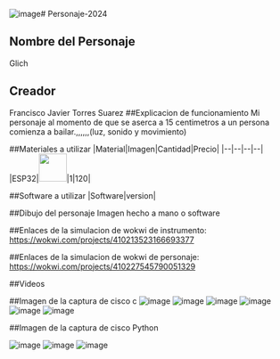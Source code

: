 ![image](https://github.com/user-attachments/assets/bb2f6f74-aad7-463d-bfe5-86c5a2ea8aa6)# Personaje-2024
## Nombre del Personaje
Glich
## Creador
Francisco Javier Torres Suarez
##Explicacion de funcionamiento
Mi personaje al momento de que se aserca a 15 centimetros a un persona comienza a bailar.,,,,,,(luz, sonido y movimiento)

##Materiales a utilizar
|Material|Imagen|Cantidad|Precio|
|--|--|--|--|
|ESP32|<img src="https://github.com/user-attachments/assets/2fb063fd-c57e-492e-98c4-027652228051" width="50" />|1|120|


##Software a utilizar
|Software|version|

##Dibujo del personaje
Imagen hecho a mano o software

##Enlaces de la simulacion de wokwi de instrumento:
https://wokwi.com/projects/410213523166693377

##Enlaces de la simulacion de wokwi de personaje:
https://wokwi.com/projects/410227545790051329

##Videos

##Imagen de la captura de cisco c
![image](https://github.com/user-attachments/assets/571b9ac8-cbb7-4cb7-baf7-4079c448bd2c)
![image](https://github.com/user-attachments/assets/55891139-7460-4ec5-b6f5-747d7e50b86b)
![image](https://github.com/user-attachments/assets/ebe707fd-1d37-4687-8cf8-772487000206)
![image](https://github.com/user-attachments/assets/0e98a4d0-8e44-4624-8757-7be5cbe64212)
![image](https://github.com/user-attachments/assets/f829f259-f523-4038-ac7d-dd7eb7781369)
![image](https://github.com/user-attachments/assets/f662d001-8be4-4e89-83de-b93faa5a9f21)






##Imagen de la captura de cisco Python


![image](https://github.com/user-attachments/assets/f98d62de-7c0d-4bfa-a74b-4395530532d2)
![image](https://github.com/user-attachments/assets/5437f9da-dfc9-4e78-b458-1b15e5e41010)
![image](https://github.com/user-attachments/assets/fc60238a-0794-4c7a-aeb2-d73296356b8e)











